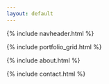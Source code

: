 ```yaml
---
layout: default
---
```

{% include navheader.html %}

{% include portfolio_grid.html %}

{% include about.html %}

{% include contact.html %}
